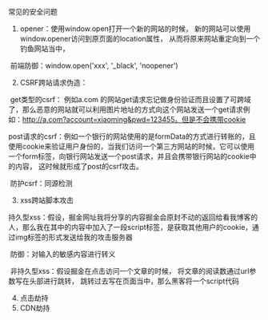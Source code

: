 常见的安全问题

1. opener：使用window.open打开一个新的网站的时候， 新的网站可以使用window.opener访问到原页面的location属性， 从而将原来网站重定向到一个钓鱼网站当中， 

​	前端防御：window.open('xxx', '_black', 'noopener')

2.  CSRF跨站请求伪造：

​	get类型的csrf： 例如a.com 的网站get请求忘记做身份验证而且设置了可跨域了，那么恶意的网站就可以利用图片地址的方式向这个网站发送一个get请求例如：http://a.com?account=xiaoming&pwd=123455。但是不会携带cookie

​	post请求的csrf：例如一个银行的网站使用的是formData的方式进行转账的，且使用cookie来验证用户身份的，当我们访问一个第三方网站的时候，它可以使用一个form标签，向银行网站发送一个post请求，并且会携带银行网站的cookie中的内容， 这时候就形成了post的csrf攻击。

​	防护csrf：同源检测

3. xss跨站脚本攻击

​	持久型xss：假设，掘金网址我将分享的内容掘金会原封不动的返回给看我博客的人，那么我在其中的内容中加入了一段script标签，是获取其他用户的cookie，通过img标签的形式发送给我的攻击服务器

​	防御：对输入的敏感内容进行转义

​	非持久型xss：假设掘金在点击访问一个文章的时候， 将文章的阅读数通过url参数写在头部进行跳转， 跳转过去写在页面当中，那么黑客将一个script代码

4. 点击劫持
5. CDN劫持





